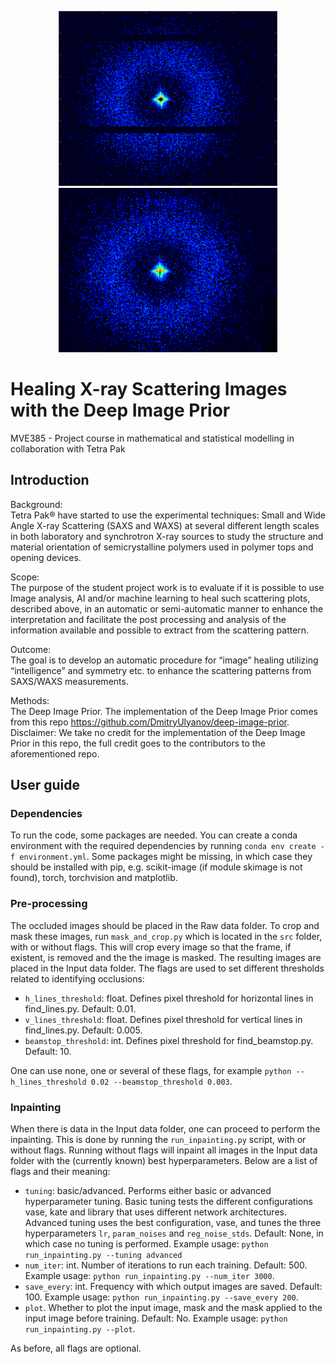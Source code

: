 <p align="center">
  <img src="https://github.com/adnanfazlinovic/MVE385/blob/main/data/Input%20data/MD2_MV_bulk_3.png" width="350" title="hover text">
  <img src="https://github.com/adnanfazlinovic/MVE385/blob/main/data/Old%20results/Sorted%20results/MD2_MV_bulk_3.png/1%20Good/CHOSEN_lr%3D0.01%2C%20param_noise%3DTrue%2C%20reg_noise_std%3D0/CHOSEN_plotout4500.png" width="350" alt="accessibility text">
</p>

# Healing X-ray Scattering Images with the Deep Image Prior
MVE385 - Project course in mathematical and statistical modelling in collaboration with Tetra Pak

## Introduction
Background:\
Tetra  Pak®  have  started  to  use  the  experimental  techniques:  Small  and  Wide  Angle  X-ray Scattering  (SAXS  and  WAXS)  at  several  different  length  scales  in  both  laboratory  and  synchrotron X-ray sources to study the structure and material orientation of semicrystalline polymers used in polymer tops and opening devices.

Scope:\
The purpose of the student project work is to evaluate if it is possible to use Image analysis, AI and/or machine learning to heal such scattering plots, described above, in an automatic or semi-automatic  manner to enhance the interpretation and facilitate the post  processing  and  analysis of the information available and possible to extract from the scattering pattern.

Outcome: \
The goal is to develop an automatic procedure for “image” healing utilizing “intelligence” and symmetry etc. to enhance the scattering patterns from SAXS/WAXS measurements.

Methods:\
The Deep Image Prior. The implementation of the Deep Image Prior comes from this repo https://github.com/DmitryUlyanov/deep-image-prior. Disclaimer: We take no credit for the implementation of the Deep Image Prior in this repo, the full credit goes to the contributors to the aforementioned repo.

## User guide
### Dependencies
To run the code, some packages are needed. You can create a conda environment with the required dependencies by running
`conda env create -f environment.yml`. Some packages might be missing, in which case they should be installed with pip, e.g. scikit-image (if module skimage is not found), torch, torchvision and matplotlib.

### Pre-processing
The occluded images should be placed in the Raw data folder. To crop and mask these images, run
`mask_and_crop.py` which is located in the `src` folder, with or without flags. This will crop every image so that the frame, if existent, is removed and the the image is masked. The resulting images are placed in the Input data folder. The flags are used to set different thresholds related to identifying occlusions:
- `h_lines_threshold`: float. Defines pixel threshold for horizontal lines in find_lines.py. Default: 0.01.
- `v_lines_threshold`: float. Defines pixel threshold for vertical lines in find_lines.py. Default: 0.005.
- `beamstop_threshold`: int. Defines pixel threshold for find_beamstop.py. Default: 10.

One can use none, one or several of these flags, for example `python --h_lines_threshold 0.02 --beamstop_threshold 0.003`.

### Inpainting
When there is data in the Input data folder, one can proceed to perform the inpainting. This is done by running the `run_inpainting.py` script, with or without flags. Running without flags will inpaint all images in the Input data folder with the (currently known) best hyperparameters. Below are a list of flags and their meaning:
- `tuning`: basic/advanced. Performs either basic or advanced hyperparameter tuning. Basic tuning tests the different configurations vase, kate and library that uses different network architectures. Advanced tuning uses the best configuration, vase, and tunes the three hyperparameters `lr`, `param_noises` and `reg_noise_stds`. Default: None, in which case no tuning is performed. Example usage: `python run_inpainting.py --tuning advanced`
- `num_iter`: int. Number of iterations to run each training. Default: 500. Example usage: `python run_inpainting.py --num_iter 3000`.
- `save_every`: int. Frequency with which output images are saved. Default: 100. Example usage: `python run_inpainting.py --save_every 200`.
- `plot`. Whether to plot the input image, mask and the mask applied to the input image before training. Default: No. Example usage: `python run_inpainting.py --plot`.

As before, all flags are optional.

